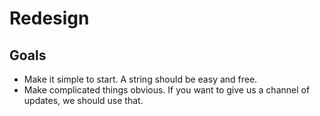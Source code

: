 # Redesign

## Goals
- Make it simple to start. A string should be easy and free.
- Make complicated things obvious. If you want to give us a channel of updates,
    we should use that.
